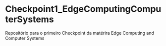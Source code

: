 # Checkpoint1_EdgeComputingComputerSystems
Repositório para o primeiro Checkpoint da matérira Edge Computing and Computer Systems
